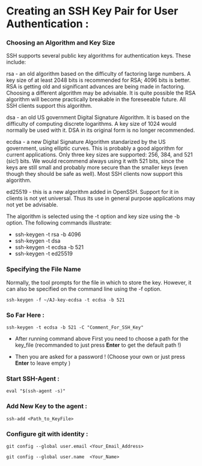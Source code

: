 # Creating an SSH Key Pair for User Authentication :

### Choosing an Algorithm and Key Size
SSH supports several public key algorithms for authentication keys. These include:

rsa - an old algorithm based on the difficulty of factoring large numbers. A key size of at least 2048 bits is recommended for RSA; 4096 bits is better. RSA is getting old and significant advances are being made in factoring. Choosing a different algorithm may be advisable. It is quite possible the RSA algorithm will become practically breakable in the foreseeable future. All SSH clients support this algorithm.

dsa - an old US government Digital Signature Algorithm. It is based on the difficulty of computing discrete logarithms. A key size of 1024 would normally be used with it. DSA in its original form is no longer recommended.

ecdsa - a new Digital Signature Algorithm standarized by the US government, using elliptic curves. This is probably a good algorithm for current applications. Only three key sizes are supported: 256, 384, and 521 (sic!) bits. We would recommend always using it with 521 bits, since the keys are still small and probably more secure than the smaller keys (even though they should be safe as well). Most SSH clients now support this algorithm.

ed25519 - this is a new algorithm added in OpenSSH. Support for it in clients is not yet universal. Thus its use in general purpose applications may not yet be advisable.

The algorithm is selected using the -t option and key size using the -b option. The following commands illustrate:

- ssh-keygen -t rsa -b 4096
- ssh-keygen -t dsa 
- ssh-keygen -t ecdsa -b 521
- ssh-keygen -t ed25519


### Specifying the File Name
Normally, the tool prompts for the file in which to store the key. However, it can also be specified on the command line using the -f <filename> option.

```
ssh-keygen -f ~/AJ-key-ecdsa -t ecdsa -b 521
```

### So Far Here  :
```
ssh-keygen -t ecdsa -b 521 -C "Comment_For_SSH_Key"
```
- After running command above First you need to choose a path for the key_file (recommanded to just press **Enter** to get the default path !)

- Then you are asked for a password ! (Choose your own or just press **Enter** to leave empty )
  
### Start SSH-Agent :

```
eval "$(ssh-agent -s)"
```
  
### Add New Key to the agent :
```
ssh-add <Path_to_KeyFile>
```
  
  
### Configure git with identity :

```
git config --global user.email <Your_Email_Address>
```
```
git config --global user.name  <Your_Name>
```
  
